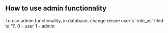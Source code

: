## How to use admin functionality

To use admin functionality, in database, change desire user's 'role_as' filed to '1'.
0 - user
1 - admin
